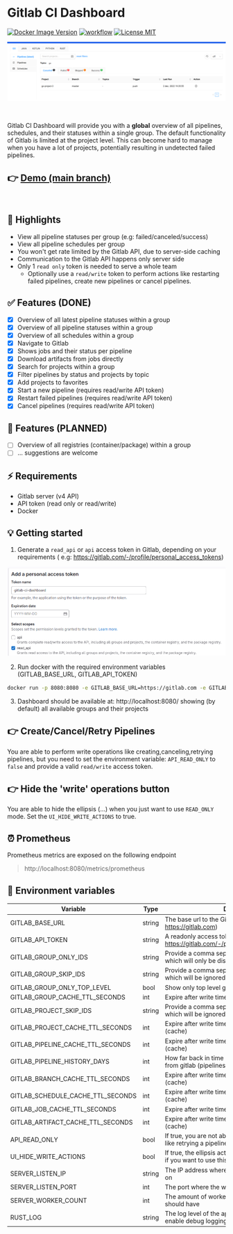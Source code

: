 # Gitlab CI Dashboard

[![Docker Image Version](https://img.shields.io/docker/v/larscom/gitlab-ci-dashboard?sort=semver&label=latest%20release&color=blue)](https://hub.docker.com/r/larscom/gitlab-ci-dashboard)
[![workflow](https://github.com/larscom/gitlab-ci-dashboard/actions/workflows/workflow.yml/badge.svg)](https://github.com/larscom/gitlab-ci-dashboard/actions/workflows/workflow.yml)
[![License MIT](https://img.shields.io/badge/License-MIT-yellow.svg)](https://opensource.org/licenses/MIT)

![Preview](https://github.com/larscom/gitlab-ci-dashboard/blob/main/.github/img/preview.png)

<br />

Gitlab CI Dashboard will provide you with a **global** overview of all pipelines, schedules, and their statuses within a
single group.
The default functionality of Gitlab is limited at the project level. This can become hard to manage when you have a lot of
projects, potentially resulting in undetected failed pipelines.

## 👉 [Demo (main branch)](https://gitlab-ci-dashboard.larscom.nl)

<br />

## 🚀 Highlights

- View all pipeline statuses per group (e.g: failed/canceled/success)
- View all pipeline schedules per group
- You won't get rate limited by the Gitlab API, due to server-side caching
- Communication to the Gitlab API happens only server side
- Only 1 `read only` token is needed to serve a whole team
  - Optionally use a `read/write` token to perform actions like restarting failed pipelines, create new pipelines or cancel pipelines.

## ✅ Features (DONE)

- [x] Overview of all latest pipeline statuses within a group
- [x] Overview of all pipeline statuses within a group
- [x] Overview of all schedules within a group
- [x] Navigate to Gitlab
- [x] Shows jobs and their status per pipeline
- [x] Download artifacts from jobs directly
- [x] Search for projects within a group
- [x] Filter pipelines by status and projects by topic
- [x] Add projects to favorites
- [x] Start a new pipeline (requires read/write API token)
- [x] Restart failed pipelines (requires read/write API token)
- [x] Cancel pipelines (requires read/write API token)

## 📒 Features (PLANNED)

- [ ] Overview of all registries (container/package) within a group
- [ ] ... suggestions are welcome

## ⚡️ Requirements

- Gitlab server (v4 API)
- API token (read only or read/write)
- Docker

## 💡 Getting started

1. Generate a `read_api` or `api` access token in Gitlab, depending on your requirements (
   e.g: https://gitlab.com/-/profile/personal_access_tokens)

![Access Token](https://github.com/larscom/gitlab-ci-dashboard/blob/main/.github/img/access_token.png)

2. Run docker with the required environment variables (GITLAB_BASE_URL, GITLAB_API_TOKEN)

```bash
docker run -p 8080:8080 -e GITLAB_BASE_URL=https://gitlab.com -e GITLAB_API_TOKEN=my_token larscom/gitlab-ci-dashboard:latest
```

3. Dashboard should be available at: http://localhost:8080/ showing (by default) all available groups and their
   projects

## 👉 Create/Cancel/Retry Pipelines

You are able to perform write operations like creating,canceling,retrying pipelines, but you need to set the environment variable: `API_READ_ONLY` to `false` and provide a valid `read/write` access token.

## 👉 Hide the 'write' operations button

You are able to hide the ellipsis (...) when you just want to use `READ_ONLY` mode. Set the `UI_HIDE_WRITE_ACTIONS` to true.

## ⏰ Prometheus

Prometheus metrics are exposed on the following endpoint

> http://localhost:8080/metrics/prometheus

## 🔌 Environment variables

| Variable                          | Type   | Description                                                                                                      | Required | Default      |
| --------------------------------- | ------ | ---------------------------------------------------------------------------------------------------------------- | -------- | ------------ |
| GITLAB_BASE_URL                   | string | The base url to the Gitlab server (e.g: https://gitlab.com)                                                      | yes      |              |
| GITLAB_API_TOKEN                  | string | A readonly access token generated in Gitlab (see: https://gitlab.com/-/profile/personal_access_tokens)           | yes      |              |
| GITLAB_GROUP_ONLY_IDS             | string | Provide a comma seperated string of group ids which will only be displayed (e.g: 123,789,888)                    | no       |              |
| GITLAB_GROUP_SKIP_IDS             | string | Provide a comma seperated string of group ids which will be ignored (e.g: 123,789,888)                           | no       |              |
| GITLAB_GROUP_ONLY_TOP_LEVEL       | bool   | Show only top level groups                                                                                       | no       | false        |
| GITLAB_GROUP_CACHE_TTL_SECONDS    | int    | Expire after write time in seconds for groups (cache)                                                            | no       | 300          |
| GITLAB_PROJECT_SKIP_IDS           | string | Provide a comma seperated string of project ids which will be ignored (e.g: 123,789,888)                         | no       |              |
| GITLAB_PROJECT_CACHE_TTL_SECONDS  | int    | Expire after write time in seconds for projects (cache)                                                          | no       | 300          |
| GITLAB_PIPELINE_CACHE_TTL_SECONDS | int    | Expire after write time in seconds for pipelines (cache)                                                         | no       | 5            |
| GITLAB_PIPELINE_HISTORY_DAYS      | int    | How far back in time (days), it should fetch pipelines from gitlab (pipelines tab only)                          | no       | 5            |
| GITLAB_BRANCH_CACHE_TTL_SECONDS   | int    | Expire after write time in seconds for branches (cache)                                                          | no       | 60           |
| GITLAB_SCHEDULE_CACHE_TTL_SECONDS | int    | Expire after write time in seconds for schedules (cache)                                                         | no       | 300          |
| GITLAB_JOB_CACHE_TTL_SECONDS      | int    | Expire after write time in seconds for jobs (cache)                                                              | no       | 5            |
| GITLAB_ARTIFACT_CACHE_TTL_SECONDS | int    | Expire after write time in seconds for artifacts (cache)                                                         | no       | 1800         |
| API_READ_ONLY                     | bool   | If true, you are not able to perform 'write' operations like retrying a pipeline                                 | no       | true         |
| UI_HIDE_WRITE_ACTIONS             | bool   | If true, the ellipsis action button (...) is hidden, handy if you want to use this application in read-only mode | no       | false        |
| SERVER_LISTEN_IP                  | string | The IP address where the web server should listen on                                                             | no       | 0.0.0.0      |
| SERVER_LISTEN_PORT                | int    | The port where the web server should listen on                                                                   | no       | 8080         |
| SERVER_WORKER_COUNT               | int    | The amount of worker threads the web server should have                                                          | no       | CPU specific |
| RUST_LOG                          | string | The log level of the application, set to "debug" to enable debug logging                                         | no       | info         |
